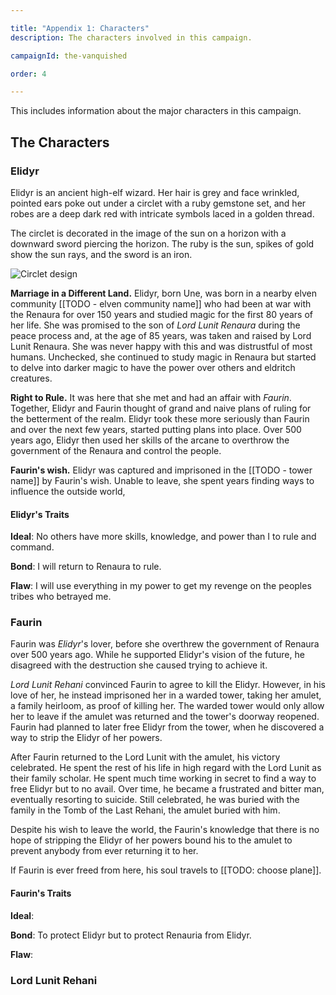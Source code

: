 ```yaml
---

title: "Appendix 1: Characters"
description: The characters involved in this campaign.

campaignId: the-vanquished

order: 4

---
```


This includes information about the major characters in this campaign.

## The Characters

### Elidyr

Elidyr is an ancient high-elf wizard. Her hair is grey and face
wrinkled, pointed ears poke out under a circlet with a ruby gemstone
set, and her robes are a deep dark red with intricate symbols laced in a
golden thread.

The circlet is decorated in the image of the sun on a horizon with a
downward sword piercing the horizon. The ruby is the sun, spikes of gold
show the sun rays, and the sword is an iron.

![Circlet design](/images/elidyrs-symbol.svg)

**Marriage in a Different Land.** Elidyr, born Une, was born in a nearby
elven community [[TODO - elven community name]] who had been at war with
the Renaura for over 150 years and studied magic for the first 80 years
of her life. She was promised to the son of *Lord Lunit Renaura*
during the peace process and, at the age of 85 years, was taken and
raised by Lord Lunit Renaura. She was never happy with this and was
distrustful of most humans. Unchecked, she continued to study magic in
Renaura but started to delve into darker magic to have the power over
others and eldritch creatures.

**Right to Rule.** It was here that she met and had an affair with
*Faurin*. Together, Elidyr and Faurin thought of grand and naive plans
of ruling for the betterment of the realm. Elidyr took these more
seriously than Faurin and over the next few years, started putting plans
into place. Over 500 years ago, Elidyr then used her skills of the
arcane to overthrow the government of the Renaura and control the
people.

**Faurin's wish.** Elidyr was captured and imprisoned in the [[TODO -
tower name]] by Faurin's wish. Unable to leave, she spent years finding
ways to influence the outside world, 

#### Elidyr's Traits

**Ideal**: No others have more skills, knowledge, and power than I to
rule and command.

**Bond**: I will return to Renaura to rule.

**Flaw**: I will use everything in my power to get my revenge on the
peoples tribes who betrayed me.

### Faurin

Faurin was *Elidyr*'s lover, before she overthrew the government of
Renaura over 500 years ago. While he supported Elidyr's vision of the
future, he disagreed with the destruction she caused trying to achieve
it.

*Lord Lunit Rehani* convinced Faurin to agree to kill the Elidyr.
However, in his love of her, he instead imprisoned her in a warded
tower, taking her amulet, a family heirloom, as proof of killing her.
The warded tower would only allow her to leave if the amulet was
returned and the tower's doorway reopened. Faurin had planned to later
free Elidyr from the tower, when he discovered a way to strip the Elidyr
of her powers.

After Faurin returned to the Lord Lunit with the amulet, his victory
celebrated. He spent the rest of his life in high regard with the Lord
Lunit as their family scholar. He spent much time working in secret to
find a way to free Elidyr but to no avail. Over time, he became a
frustrated and bitter man, eventually resorting to suicide. Still
celebrated, he was buried with the family in the Tomb of the Last
Rehani, the amulet buried with him.

Despite his wish to leave the world, the Faurin's knowledge that there
is no hope of stripping the Elidyr of her powers bound his to the amulet
to prevent anybody from ever returning it to her.

If Faurin is ever freed from here, his soul travels to [[TODO: choose
plane]].

#### Faurin's Traits

**Ideal**:

**Bond**: To protect Elidyr but to protect Renauria from Elidyr.

**Flaw**: 

### Lord Lunit Rehani

### 
